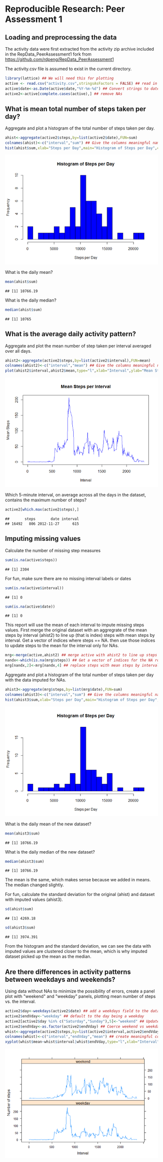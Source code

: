 # Reproducible Research: Peer Assessment 1


## Loading and preprocessing the data
The activity data were first extracted from the activity zip archive included in the RepData_PeerAssessment1 fork from 
https://github.com/rdpeng/RepData_PeerAssessment1

The activity.csv file is assumed to exist in the current directory.


```r
library(lattice) ## We will need this for plotting
active <- read.csv("activity.csv",stringsAsFactors = FALSE) ## read in the complete dataset from csv
active$date<-as.Date(active$date,"%Y-%m-%d") ## Convert strings to dates
active2<-active[complete.cases(active),] ## remove NAs
```
## What is mean total number of steps taken per day?
Aggregate and plot a histogram of the total number of steps taken per day.

```r
ahist<-aggregate(active2$steps,by=list(active2$date),FUN=sum)
colnames(ahist)<-c("interval","sum") ## Give the columns meaningful names
hist(ahist$sum,xlab="Steps per Day",main="Histogram of Steps per Day",col="blue",breaks=20)
```

![](PA1_template_files/figure-html/unnamed-chunk-2-1.png) 

What is the daily mean?

```r
mean(ahist$sum)
```

```
## [1] 10766.19
```

What is the daily median?

```r
median(ahist$sum)
```

```
## [1] 10765
```
## What is the average daily activity pattern?
Aggregate and plot the mean number of step taken per interval averaged over all days.

```r
ahist2<-aggregate(active2$steps,by=list(active2$interval),FUN=mean)
colnames(ahist2)<-c("interval","mean") ## Give the columns meaningful names
plot(ahist2$interval,ahist2$mean,type="l",xlab="Interval",ylab="Mean Steps",main="Mean Steps per Interval", col="blue")
```

![](PA1_template_files/figure-html/unnamed-chunk-5-1.png) 

Which 5-minute interval, on average across all the days in the dataset, contains the maximum number of steps?

```r
active2[which.max(active2$steps),]
```

```
##       steps       date interval
## 16492   806 2012-11-27      615
```

## Imputing missing values
Calculate the number of missing step measures

```r
sum(is.na(active$steps))
```

```
## [1] 2304
```

For fun, make sure there are no missing interval labels or dates

```r
sum(is.na(active$interval))
```

```
## [1] 0
```

```r
sum(is.na(active$date))
```

```
## [1] 0
```

This report will use the mean of each interval to impute missing steps values.
First merge the original dataset with an aggregrate of the mean steps by interval (ahist2) to line up (that is index) steps with mean steps by interval. Get a vector of indices where steps == NA. then use those indices to update steps to the mean for the interval only for NAs.

```r
mrg<-merge(active,ahist2) ## merge active with ahist2 to line up steps (active$steps) with mean steps by interval (ahist2$mean)
nandx<-which(is.na(mrg$steps)) ## Get a vector of indices for the NA rows
mrg[nandx,2]<-mrg[nandx,4] ## replace steps with mean steps by interval where steps == NA
```

Aggregate and plot a histogram of the total number of steps taken per day with the data imputed for NAs.

```r
ahist3<-aggregate(mrg$steps,by=list(mrg$date),FUN=sum)
colnames(ahist3)<-c("interval","sum") ## Give the columns meaningful names
hist(ahist3$sum,xlab="Steps per Day",main="Histogram of Steps per Day",col="blue",breaks=20)
```

![](PA1_template_files/figure-html/unnamed-chunk-10-1.png) 

What is the daily mean of the new dataset?

```r
mean(ahist3$sum)
```

```
## [1] 10766.19
```

What is the daily median of the new dataset?

```r
median(ahist3$sum)
```

```
## [1] 10766.19
```
The mean is the same, which makes sense because we added in means.
The median changed slightly.



For fun, calculate the standard deviation for the original (ahist) and dataset with imputed values (ahist3).

```r
sd(ahist$sum)
```

```
## [1] 4269.18
```

```r
sd(ahist3$sum)
```

```
## [1] 3974.391
```
From the histogram and the standard deviation, we can see the data with imputed values are clustered closer to the mean, which is why imputed dataset picked up the mean as the median.


## Are there differences in activity patterns between weekdays and weekends?

Using data without NAs to minimize the possibility of errors, create a panel plot with "weekend" and "weekday" panels, plotting mean number of steps vs. the interval.

```r
active2$day<-weekdays(active2$date) ## add a weekdays field to the data calculated from active$date
active2$endVday<-"weekday" ## default to the day being a weekday
active2[active2$day %in% c("Saturday","Sunday"),5]<-"weekend" ## Update Saturdays and sundays to be weekdays
active2$endVday<-as.factor(active2$endVday) ## Coerce weekend vs weekday to be a factor
whist<-aggregate(active2$steps,by=list(active2$interval,active2$endVday),FUN=mean) ## Find the mean steps by interval and weekend
colnames(whist)<-c("interval","endVday","mean") ## create meaningful colum names
xyplot(whist$mean~whist$interval|whist$endVday,type="l",xlab="Interval",ylab="Number of steps",layout=c(1,2))
```

![](PA1_template_files/figure-html/unnamed-chunk-14-1.png) 
